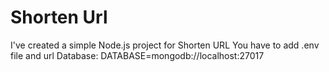 # Shorten Url
I've created a simple Node.js project for Shorten URL
You have to add .env file and url Database:
DATABASE=mongodb://localhost:27017

